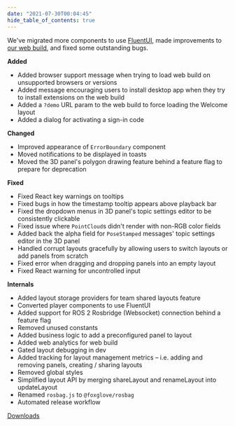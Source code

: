 ```yaml
---
date: "2021-07-30T00:04:45"
hide_table_of_contents: true
---
```


We've migrated more components to use [FluentUI](https://developer.microsoft.com/en-us/fluentui), made improvements to [our web build](https://app.foxglove.dev), and fixed some outstanding bugs.

**Added**

- Added browser support message when trying to load web build on unsupported browsers or versions
- Added message encouraging users to install desktop app when they try to install extensions on the web build
- Added a `?demo` URL param to the web build to force loading the Welcome layout
- Added a dialog for activating a sign-in code

**Changed**

- Improved appearance of `ErrorBoundary` component
- Moved notifications to be displayed in toasts
- Moved the 3D panel's polygon drawing feature behind a feature flag to prepare for deprecation

**Fixed**

- Fixed React key warnings on tooltips
- Fixed bugs in how the timestamp tooltip appears above playback bar
- Fixed the dropdown menus in 3D panel's topic settings editor to be consistently clickable
- Fixed issue where `PointCloud`s didn't render with non-RGB color fields
- Added back the alpha field for `PoseStamped` messages' topic settings editor in the 3D panel
- Handled corrupt layouts gracefully by allowing users to switch layouts or add panels from scratch
- Fixed error when dragging and dropping panels into an empty layout
- Fixed React warning for uncontrolled input

**Internals**

- Added layout storage providers for team shared layouts feature
- Converted player components to use FluentUI
- Added support for ROS 2 Rosbridge (Websocket) connection behind a feature flag
- Removed unused constants
- Added business logic to add a preconfigured panel to layout
- Added web analytics for web build
- Gated layout debugging in dev
- Added tracking for layout management metrics – i.e. adding and removing panels, creating / sharing layouts
- Removed global styles
- Simplified layout API by merging shareLayout and renameLayout into updateLayout
- Renamed `rosbag.js` to `@foxglove/rosbag`
- Automated release workflow

[Downloads](https://github.com/foxglove/studio/releases/tag/v0.14.0)
